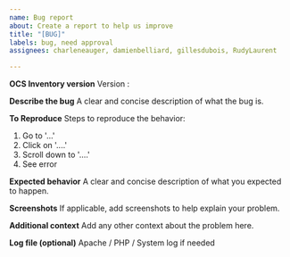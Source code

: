 ```yaml
---
name: Bug report
about: Create a report to help us improve
title: "[BUG]"
labels: bug, need approval
assignees: charleneauger, damienbelliard, gillesdubois, RudyLaurent

---
```


**OCS Inventory version**
Version : 

**Describe the bug**
A clear and concise description of what the bug is.

**To Reproduce**
Steps to reproduce the behavior:
1. Go to '...'
2. Click on '....'
3. Scroll down to '....'
4. See error

**Expected behavior**
A clear and concise description of what you expected to happen.

**Screenshots**
If applicable, add screenshots to help explain your problem.

**Additional context**
Add any other context about the problem here.

**Log file (optional)**
Apache / PHP / System log if needed
